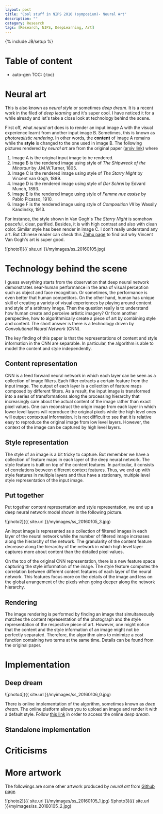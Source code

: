 ```yaml
---
layout: post
title: "Cool stuff in NIPS 2016 (symposium)- Neural Art"
description: ""
category: Research
tags: [Research, NIPS, DeepLearning, Art]
---
```

{% include JB/setup %}
<script type="text/javascript"
 src="http://cdn.mathjax.org/mathjax/latest/MathJax.js?config=TeX-AMS-MML_HTMLorMML">
</script>
 
# Table of content
* auto-gen TOC:
{:toc}




# Neural art

This is also known as _neural style_ or sometimes _deep dream_. It is a recent work in the filed of _deep learning_ and it's super cool. I have noticed it for a while already and let's take a close look at technology behind the scene.

First off, what _neural art_ does is to render an input image A with the visual experience learnt from another input image B. Sometimes, this is known as _photorealistic rendering_. In other words, the **content** of image A remains while the **style** is changed to the one used in image B. The following pictures rendered by _neural art_ are from the original paper ([arxiv link](http://arxiv.org/abs/1508.06576)) where

1. Image A is the original input image to be rendered.
1. Image B is the rendered image using style of _The Shipwreck of the Minotaur_ by J.M.W.Turner, 1805.
1. Image C is the rendered image using style of _The Starry Night_ by Vincent van Gogh, 1889.
1. Image D is the rendered image using style of _Der Schrei_ by Edvard Munch, 1893.
1. Image E is the rendered image using style of _Femme nue assise_ by Pablo Picasso, 1910.
1. Image F is the rendered image using style of _Composition VII_ by Wassily Kandinsky, 1913.

For instance, the style shown in Van Gogh's _The Starry Night_ is somehow peaceful, clear, purified. Besides, it is with high contrast and also with clean color. Similar style has been render in image C. I don't really understand any art. But Chinese reader can check this [Zhihu page](https://www.zhihu.com/question/19708222) to find out why Vincent Van Gogh's art is super good.

![photo1]({{ site.url }}/myimages/ss_20160105.jpg)

# Technology behind the scene

I guess everything starts from the observation that deep neural network demonstrates near-human performance in the area of visual perception such as object and face recognition. Or sometimes, the performance is even better that human competitors. On the other hand, human has unique skill of creating a variety of visual experiences by playing around content and style of a arbitrary image. Then the question really is to understand how human create and perceive artistic imagery? Or from another perspective, how to algorithmically create a piece of art by combining style and content. The short answer is there is a technology driven by _Convolutional Neural Network_ (CNN). 

The key finding of this paper is that the representations of content and  style information in the CNN are separable. In particular, the algorithm is able to model the content and style independently.

## Content representation

CNN is a feed forward neural network in which each layer can be seen as a collection of image filters. Each filter extracts a certain feature from the input image. The output of each layer is a collection of feature maps composed by different filters. As a result, the input image is transformed into a series of transformations along the processing hierarchy that increasingly care about the actual content of the image rather than exact pixel values. One can reconstruct the origin image from each layer in which lower level layers will reproduce the original pixels while the high level ones will output contextual information. It is not difficult to see that it is relative easy to reproduce the original image from low level layers. However, the context of the image can be captured by high level layers. 

## Style representation

The style of an image is a bit tricky to capture. But remember we have a collection of feature maps in each layer of the deep neural network. The style feature is built on top of the content features. In particular, it consists of correlations between different context features. Thus, we end up with style features in multiple layers and thus have a stationary, multiple level style representation of the input image.

## Put together

Put together content representation and style representation, we end up a deep neural network model shown in the following picture. 

![photo2]({{ site.url }}/myimages/ss_20160105_3.jpg)

An input image is represented as a collection of filtered images in each layer of the neural network while the number of filtered image increases along the hierarchy of the network. The granularity of the content feature decrease along the hierarchy of the network in which high level layer captures more about content than the detailed pixel values.

On the top of the original CNN representation, there is a new feature space capturing the style information of the image. The style feature computes the correlation between different content features of each layer of the neural network. This features focus more on the details of the image and less on the global arrangement of the pixels when going deeper along the network hierarchy.

## Rendering

The image rendering is performed by finding an image that simultaneously matches the content representation of the photograph and the style representation of the respective piece of art. However, one might notice that the content and the style information of an image might not be perfectly separated. Therefore, the algorithm aims to minimize a cost function containing two terms at the same time. Details can be found from the original paper.

# Implementation

## Deep dream

![photo4]({{ site.url }}/myimages/ss_20160106_0.jpg)

There is online implementation of the algorithm, sometimes known as _deep dream_. The online platform allows you to upload an image and render it with a default style. Follow [this link](http://deepdreamgenerator.com) in order to access the online _deep dream_.

## Standalone implementation



# Criticisms  


# More artwork

The followings are some other artwork produced by _neural art_ from [Github page](https://github.com/jcjohnson/neural-style).

![photo2]({{ site.url }}/myimages/ss_20160105_1.jpg)
![photo3]({{ site.url }}/myimages/ss_20160105_2.jpg)





